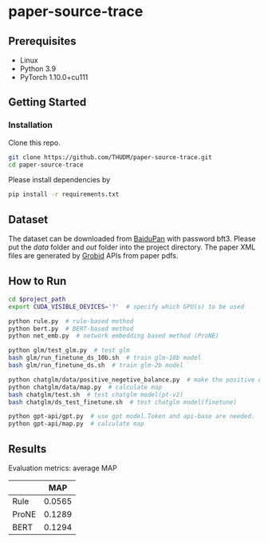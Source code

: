 # paper-source-trace

## Prerequisites
- Linux
- Python 3.9
- PyTorch 1.10.0+cu111

## Getting Started

### Installation

Clone this repo.

```bash
git clone https://github.com/THUDM/paper-source-trace.git
cd paper-source-trace
```

Please install dependencies by

```bash
pip install -r requirements.txt
```

## Dataset
The dataset can be downloaded from [BaiduPan](https://pan.baidu.com/s/1I_HZXBx7U0UsRHJL5JJagw?pwd=bft3) with password bft3.
Please put the _data_ folder and _out_ folder into the project directory.
The paper XML files are generated by [Grobid](https://grobid.readthedocs.io/en/latest/Introduction/) APIs from paper pdfs.

## How to Run
```bash
cd $project_path
export CUDA_VISIBLE_DEVICES='?'  # specify which GPU(s) to be used

python rule.py  # rule-based method
python bert.py  # BERT-based method
python net_emb.py  # network embedding based method (ProNE)

python glm/test_glm.py  # test glm
bash glm/run_finetune_ds_10b.sh  # train glm-10b model
bash glm/run_finetune_ds.sh  # train glm-2b model

python chatglm/data/positive_negetive_balance.py  # make the positive data and negative data in dataset balance(1:1)
python chatglm/data/map.py  # calculate map
bash chatglm/test.sh  # test chatglm model(pt-v2)
bash chatglm/ds_test_finetune.sh  # test chatglm model(finetune)

python gpt-api/gpt.py  # use gpt model.Token and api-base are needed.
python gpt-api/map.py  # calculate map
```

## Results
Evaluation metrics: average MAP

|       | MAP   |
|-------|-------|
| Rule  | 0.0565 |
| ProNE | 0.1289 |
| BERT  | 0.1294 |
